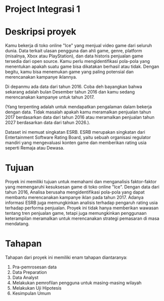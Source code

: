 # Project Integrasi 1

# Deskripsi proyek
Kamu bekerja di toko online "Ice" yang menjual video game dari seluruh dunia. Data terkait ulasan pengguna dan ahli game, genre, platform (misalnya, Xbox atau PlayStation), dan data historis penjualan game tersedia dari open source. Kamu perlu mengidentifikasi pola-pola yang menentukan apakah suatu game bisa dikatakan berhasil atau tidak. Dengan begitu, kamu bisa menemukan game yang paling potensial dan merencanakan kampanye iklannya.

Di depanmu ada data dari tahun 2016. Coba deh bayangkan bahwa sekarang adalah bulan Desember tahun 2016 dan kamu sedang merencanakan kampanye untuk tahun 2017.

(Yang terpenting adalah untuk mendapatkan pengalaman dalam bekerja dengan data. Tidak masalah apakah kamu meramalkan penjualan tahun 2017 berdasarkan data dari tahun 2016 atau meramalkan penjualan tahun 2027 berdasarkan data dari tahun 2026.).

Dataset ini memuat singkatan ESRB. ESRB merupakan singkatan dari Entertainment Software Rating Board, yaitu sebuah organisasi regulator mandiri yang mengevaluasi konten game dan memberikan rating usia seperti Remaja atau Dewasa.

# Tujuan
Proyek ini memiliki tujuan untuk memahami dan menganalisis faktor-faktor yang memengaruhi kesuksesan game di toko online "Ice". Dengan data dari tahun 2016, Analisa berusaha mengidentifikasi pola-pola yang dapat membantu merencanakan kampanye iklan pada tahun 2017. Adanya informasi ESRB juga memungkinkan analisis terhadap pengaruh rating usia terhadap performa penjualan. Proyek ini tidak hanya memberikan wawasan tentang tren penjualan game, tetapi juga memungkinkan penggunaan keterampilan meramalkan untuk merencanakan strategi pemasaran di masa mendatang.

# Tahapan
Tahapan dari proyek ini memiliki enam tahapan diantaranya:
1. Pra-pemrosesan data
2. Data Preparation
3. Data Analyst
4. Melakukan pemrofilan pengguna untuk masing-masing wilayah
5. Melakukan Uji Hipotesis
6. Kesimpulan Umum
